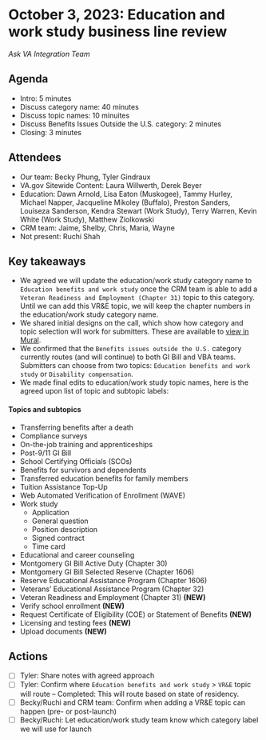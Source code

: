 # October 3, 2023: Education and work study business line review

*Ask VA Integration Team*

## Agenda

- Intro: 5 minutes
- Discuss category name: 40 minutes
- Discuss topic names: 10 minuites
- Discuss Benefits Issues Outside the U.S. category: 2 minutes
- Closing: 3 minutes

## Attendees

- Our team: Becky Phung, Tyler Gindraux
- VA.gov Sitewide Content: Laura Willwerth, Derek Beyer
- Education: Dawn Arnold, Lisa Eaton (Muskogee), Tammy Hurley, Michael Napper, Jacqueline Mikoley (Buffalo), Preston Sanders, Louiseza Sanderson, Kendra Stewart (Work Study), Terry Warren, Kevin White (Work Study), Matthew Ziolkowski
- CRM team: Jaime, Shelby, Chris, Maria, Wayne
- Not present: Ruchi Shah

## Key takeaways

- We agreed we will update the education/work study category name to `Education benefits and work study` once the CRM team is able to add a `Veteran Readiness and Employment (Chapter 31)` topic to this category. Until we can add this VR&E topic, we will keep the chapter numbers in the education/work study category name.
- We shared initial designs on the call, which show how category and topic selection will work for submitters. These are available to [view in Mural](https://app.mural.co/t/departmentofveteransaffairs9999/m/departmentofveteransaffairs9999/1696283344891/247fee28f23a57d499875d68e21598f8b422590d?sender=u65f0a75fc7c68f2a5a2a9545). 
- We confirmed that the `Benefits issues outside the U.S.` category currently routes (and will continue) to both GI Bill and VBA teams. Submitters can choose from two topics: `Education benefits and work study` or `Disability compensation`. 
- We made final edits to education/work study topic names, here is the agreed upon list of topic and subtopic labels:

#### Topics and subtopics

- Transferring benefits after a death
- Compliance surveys
- On-the-job training and apprenticeships
- Post-9/11 GI Bill
- School Certifying Officials (SCOs)
- Benefits for survivors and dependents
- Transferred education benefits for family members
- Tuition Assistance Top-Up
- Web Automated Verification of Enrollment (WAVE)
- Work study
  - Application
  - General question
  - Position description
  - Signed contract
  - Time card 
- Educational and career counseling
- Montgomery GI Bill Active Duty (Chapter 30)
- Montgomery GI Bill Selected Reserve (Chapter 1606)
- Reserve Educational Assistance Program (Chapter 1606)
- Veterans’ Educational Assistance Program (Chapter 32)
- Veteran Readiness and Employment (Chapter 31) **(NEW)**
- Verify school enrollment **(NEW)**
- Request Certificate of Eligibility (COE) or Statement of Benefits **(NEW)**
- Licensing and testing fees **(NEW)**
- Upload documents **(NEW)**

## Actions

- [ ] Tyler: Share notes with agreed approach
- [ ] Tyler: Confirm where `Education benefits and work study` > `VR&E` topic will route – Completed: This will route based on state of residency.
- [ ] Becky/Ruchi and CRM team: Confirm when adding a VR&E topic can happen (pre- or post-launch)
- [ ] Becky/Ruchi: Let education/work study team know which category label we will use for launch
